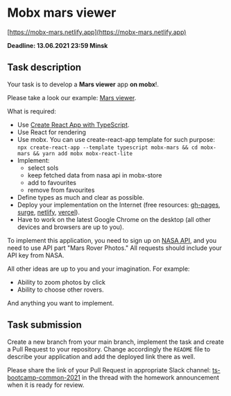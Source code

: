 # Mobx mars viewer

[https://mobx-mars.netlify.app](https://mobx-mars.netlify.app)

**Deadline: 13.06.2021 23:59 Minsk**

## Task description

Your task is to develop a **Mars viewer** app **on mobx**!.

Please take a look our example: [Mars viewer](http://mars-viewer.surge.sh/).

What is required:

- Use [Create React App with TypeScript](https://create-react-app.dev/docs/adding-typescript/).
- Use React for rendering
- Use mobx. You can use create-react-app template for such purpose: `npx create-react-app --template typescript mobx-mars && cd mobx-mars && yarn add mobx mobx-react-lite`
- Implement:
  - select sols
  - keep fetched data from nasa api in mobx-store
  - add to favourites
  - remove from favourites
- Define types as much and clear as possible.
- Deploy your implementation on the Internet (free resources:
  [gh-pages](https://pages.github.com/), [surge](http://surge.sh),
  [netlify](http://netlify.com), [vercel](https://vercel.com)).
- Have to work on the latest Google Chrome on the desktop (all other devices and
  browsers are up to you).

To implement this application, you need to sign up on [NASA API](https://api.nasa.gov/), and you need to use API part "Mars Rover Photos." All requests should include your API key from NASA.


All other ideas are up to you and your imagination. For example:

- Ability to zoom photos by click
- Ability to choose other rovers.

And anything you want to implement.

## Task submission

Create a new branch from your main branch, implement the task and create a
Pull Request to your repository. Change accordingly the `README` file to describe
your application and add the deployed link there as well.

Please share the link of your Pull Request in appropriate Slack channel:
[ts-bootcamp-common-2021](https://evolutiongaming.slack.com/archives/C01TBBGC18U)
in the thread with the homework announcement when it is ready for review.


